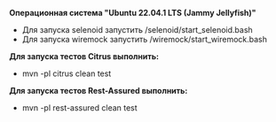 **Операционная система "Ubuntu 22.04.1 LTS (Jammy Jellyfish)"**
* Для запуска selenoid запустить /selenoid/start_selenoid.bash
* Для запуска wiremock запустить /wiremock/start_wiremock.bash

**Для запуска тестов Citrus выполнить:** <br>
* mvn -pl citrus clean test

**Для запуска тестов Rest-Assured выполнить:** <br>
* mvn -pl rest-assured clean test

 